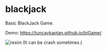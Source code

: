 # blackjack

Basic BlackJack Game.

Demo: https://tuncaykaptan.github.io/bjGame/


![resim](https://user-images.githubusercontent.com/75607066/214310856-d0913c6a-4092-461e-a398-bc21e2c2ec8e.png)
(It can be crash sometimes.)
